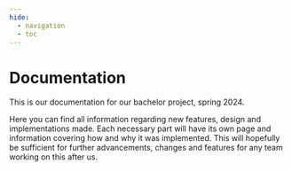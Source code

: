 ```yaml
---
hide:
  - navigation
  - toc
---
```


# Documentation

This is our documentation for our bachelor project, spring 2024. 

Here you can find all information regarding new features, design and implementations made. Each necessary part will have its own page and information covering how and why it was implemented. This will hopefully be sufficient for further advancements, changes and features for any team working on this after us. 